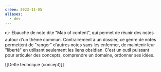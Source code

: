 ```yaml
---
créée: 2023-11-05
aliases:
  - dev
---
```

👉 Ébauche de note dite "Map of content", qui permet de réunir des notes autour d'un thème commun. Contrairement à un dossier, ce genre de notes permettent de "ranger" d'autres notes sans les enfermer, de maintenir leur "liberté" en utilisant seulement les liens obsidian.
C'est un outil puissant pour articuler des concepts, comprendre un domaine, ordonner ses idées.

[[Dette technique (concept)]]
